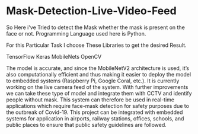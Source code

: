 # Mask-Detection-Live-Video-Feed


So Here i've Tried to detect the Mask whether the mask is present on the face or not.
Programming Language used here is Python.

For this Particular Task I choose These Libraries to get the desired Result.

TensorFlow
Keras
MobileNets
OpenCV

The model is accurate, and since the MobileNetV2 architecture is used, it’s also computationally efficient and thus making it easier to deploy the model to embedded systems (Raspberry Pi, Google Coral, etc.).
It is currently working on the live camera feed of the system. With further improvements we can take these type of model and integrate them with CCTV and identify people without mask.
This system can therefore be used in real-time applications which require face-mask detection for safety purposes due to the outbreak of Covid-19. This project can be integrated with embedded systems for application in airports, railway stations, offices, schools, and public places to ensure that public safety guidelines are followed.
